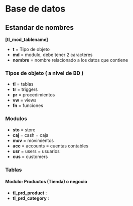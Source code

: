 # Base de datos
## Estandar de nombres
**__[tl_mod_tablename]__**
* **t**  = Tipo de objeto
* **md** = modulo, debe tener 2 caracteres
* **nombre** = nombre relacionado a los datos que contiene

### Tipos de objeto ( a nivel de BD )
- **tl**  = tablas
- **tr**  = triggers
- **pr**  = procedimientos
- **vw**  = views
- **fn**  = funciones

### Modulos
- **sto** = store
- **caj** = cash = caja
- **mov** = movimientos 
- **acc** = accounts = cuentas contables
- **usr** = users =  usuarios
- **cus** = customers


### Tablas 
#### Modulo: Productos (Tienda) o negocio
- **tl_prd_product** : 
- **tl_prd_category** : 

